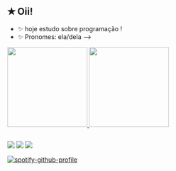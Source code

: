 ## ✭ Oii!

- ✨ hoje estudo sobre programação !
- ✨ Pronomes: ela/dela
-->
<div>
  <a href="https://github.com/aggiers">
  <img height="180em" src="https://github-readme-stats.vercel.app/api?username=aggiers&show_icons=true&theme=gotham&include_all_commits-true&count_private-true"/>
  <img height="180em" src="https://github-readme-stats.vercel.app/api/top-langs/?username=aggiers&layout-compact&langs_count-16&theme=gotham"/>
</div>

  ##
 
<div> 
  <a href="https://www.instagram.com/aggyerst" target="_blank"><img src="https://img.shields.io/badge/-Instagram-%23E4405F?style=for-the-badge&logo=instagram&logoColor=white" target="_blank"></a>
  <a href="https://www.linkedin.com/in/agatha-tobias-gomes-673884313/" target="_blank"><img src="https://img.shields.io/badge/-LinkedIn-%230077B5?style=for-the-badge&logo=linkedin&logoColor=white" target="_blank"></a> 
  <a href = "mailto:thi.agatha21@gmail.com"><img src="https://img.shields.io/badge/-Gmail-%23333?style=for-the-badge&logo=gmail&logoColor=white" target="_blank"></a>

[![spotify-github-profile](https://spotify-github-profile.vercel.app/api/view?uid=v41zfnxsh8yr9goref43od2a7&cover_image=true&theme=novatorem&show_offline=false&background_color=000000&interchange=true&bar_color=620e62&bar_color_cover=false)](https://spotify-github-profile.vercel.app/api/view?uid=v41zfnxsh8yr9goref43od2a7&redirect=true)
